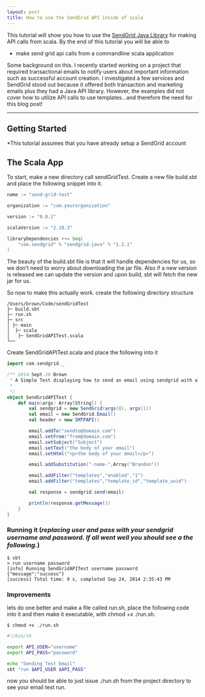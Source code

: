 ```yaml
---
layout: post
title: How to use the SendGrid API inside of scala
---
```


This tutorial will show you how to use the [SendGrid Java Library](https://github.com/sendgrid/sendgrid-java "sendgrid-java library repo") for making API calls from scala.  By the end of this tutorial you will be able to

* make send grid api calls from a commandline scala application

Some background on this.  I recently started working on a project that required transactional emails to notify users about important information such as successful account creation.  I investigated a few services and SendGrid stood out because it offered both transaction and marketing emails plus they had a Java API library.  However, the examples did not cover how to utilize API calls to use templates...and therefore the need for this blog post!

***

## Getting Started
*This tutorial assumes that you have already setup a SendGrid account

## The Scala App
To start, make a new directory call sendGridTest.
Create a new file build.sbt and place the following snippet into it.

```scala
name := "send-grid-test"

organization := "com.yourorganization"

version := "0.0.1"

scalaVersion := "2.10.3"

libraryDependencies ++= Seq(
    "com.sendgrid" % "sendgrid-java" % "1.2.1"
)
```

The beauty of the build.sbt file is that it will handle dependencies for us, so we don't need to worry about downloading the jar file.  Also if a new version is released we can update the version and upon build, sbt will fetch the new jar for us.

So now to make this actually work. create the following directory structure
```terminal
/Users/brown/Code/sendGridTest
├─ build.sbt
├─ run.sh
├─ src
│ ├─ main
│  ├─ scala
│   ├─ SendGridAPITest.scala
└── 
```

Create SendGridAPITest.scala and place the following into it
```scala
import com.sendgrid._

/** 2014-Sept-20 Brown
 * A Simple Test displaying how to send an email using sendgrid with a template
 * 
 */
object SendGridAPITest {
    def main(args: Array[String]) {
        val sendgrid = new SendGrid(args(0), args(1))
        val email = new SendGrid.Email()
        val header = new SMTPAPI()

        email.addTo("sendto@domain.com")
        email.setFrom("from@domain.com")
        email.setSubject("Subject")
        email.setText("the body of your email") 
        email.setHtml("<p>the body of your email</p>")  

        email.addSubstitution("-name-",Array("Brandon"))

        email.addFilter("templates","enabled","1")
        email.addFilter("templates","template_id","template_uuid")              

        val response = sendgrid.send(email)

        println(response.getMessage())
    }
}
```

### Running it (___replacing user and pass with your sendgrid username and password.  If all went well you should see a the following.___)
```terminal
$ sbt
> run username password
[info] Running SendGridAPITest username password
{"message":"success"}
[success] Total time: 9 s, completed Sep 24, 2014 2:35:43 PM
```

### Improvements
lets do one better and make a file called run.sh, place the following code into it and then make it executable, with chmod +x ./run.sh.

```terminal
$ chmod +x ./run.sh
```

```bash
#!/bin/sh

export API_USER="username"
export API_PASS="password"

echo "Sending Test Email"
sbt "run $API_USER $API_PASS"
```

now you should be able to just issue ./run.sh from the project directory to see your email test run.